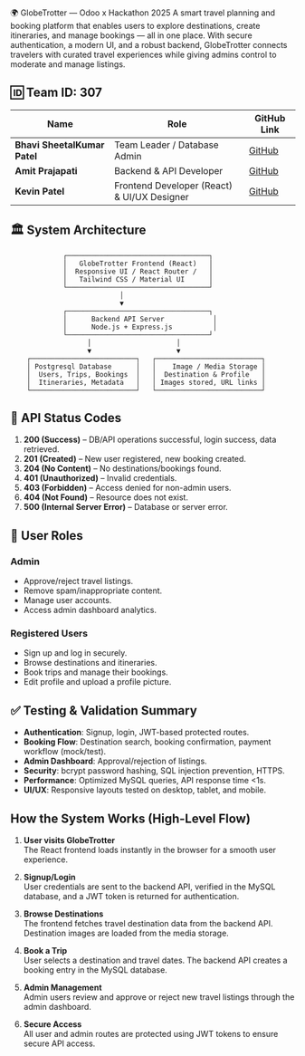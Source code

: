 🌍 GlobeTrotter — Odoo x Hackathon 2025
A smart travel planning and booking platform that enables users to explore destinations, create itineraries, and manage bookings — all in one place. With secure authentication, a modern UI, and a robust backend, GlobeTrotter connects travelers with curated travel experiences while giving admins control to moderate and manage listings.


## 🆔 Team ID: 307

| Name                         | Role                                        | GitHub Link                                                          |
| ---------------------------- | ------------------------------------------- | -------------------------------------------------------------------- |
| **Bhavi SheetalKumar Patel** | Team Leader / Database Admin                | [GitHub](https://github.com/bhavipate/Team-307-GlobeTrotter)         |
| **Amit Prajapati**           | Backend & API Developer                     | [GitHub](https://github.com/amitprajapati0702/Team-307-GlobeTrotter) |
| **Kevin Patel**              | Frontend Developer (React) & UI/UX Designer | [GitHub](https://github.com/kevinpatel-2205/Team-307-GlobeTrotter)   |


## 🏛 System Architecture

```
             ┌───────────────────────────────────┐
             │   GlobeTrotter Frontend (React)   │
             │  Responsive UI / React Router /   │
             │   Tailwind CSS / Material UI      │
             └───────────────────────────────────┘
                           │
                           ▼
             ┌───────────────────────────────────┐
             │      Backend API Server            │
             │      Node.js + Express.js          │
             └───────────────────────────────────┘
                   │                     │
                   ▼                     ▼
    ┌──────────────────────────┐   ┌──────────────────────────┐
    │ Postgresql Database      │   │    Image / Media Storage │
    │  Users, Trips, Bookings  │   │  Destination & Profile   │
    │  Itineraries, Metadata   │   │ Images stored, URL links │
    └──────────────────────────┘   └──────────────────────────┘
```



## 📡 API Status Codes

1. **200 (Success)** – DB/API operations successful, login success, data retrieved.
2. **201 (Created)** – New user registered, new booking created.
3. **204 (No Content)** – No destinations/bookings found.
4. **401 (Unauthorized)** – Invalid credentials.
5. **403 (Forbidden)** – Access denied for non-admin users.
6. **404 (Not Found)** – Resource does not exist.
7. **500 (Internal Server Error)** – Database or server error.


## 👥 User Roles

### **Admin**

* Approve/reject travel listings.
* Remove spam/inappropriate content.
* Manage user accounts.
* Access admin dashboard analytics.

### **Registered Users**

* Sign up and log in securely.
* Browse destinations and itineraries.
* Book trips and manage their bookings.
* Edit profile and upload a profile picture.


## ✅ Testing & Validation Summary

* **Authentication**: Signup, login, JWT-based protected routes.
* **Booking Flow**: Destination search, booking confirmation, payment workflow (mock/test).
* **Admin Dashboard**: Approval/rejection of listings.
* **Security**: bcrypt password hashing, SQL injection prevention, HTTPS.
* **Performance**: Optimized MySQL queries, API response time <1s.
* **UI/UX**: Responsive layouts tested on desktop, tablet, and mobile.


## How the System Works (High-Level Flow)

1. **User visits GlobeTrotter**  
   The React frontend loads instantly in the browser for a smooth user experience.

2. **Signup/Login**  
   User credentials are sent to the backend API, verified in the MySQL database, and a JWT token is returned for authentication.

3. **Browse Destinations**  
   The frontend fetches travel destination data from the backend API. Destination images are loaded from the media storage.

4. **Book a Trip**  
   User selects a destination and travel dates. The backend API creates a booking entry in the MySQL database.

5. **Admin Management**  
   Admin users review and approve or reject new travel listings through the admin dashboard.

6. **Secure Access**  
   All user and admin routes are protected using JWT tokens to ensure secure API access.
